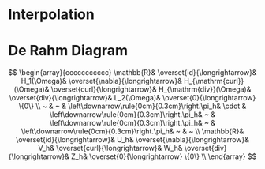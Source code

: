 Interpolation
=============

# De Rahm Diagram

$$
    \begin{array}{ccccccccccc}
      \mathbb{R}& 
      \overset{id}{\longrightarrow}&
      H_1(\Omega)&
      \overset{\nabla}{\longrightarrow}&
      H_{\mathrm{curl}}(\Omega)&
      \overset{curl}{\longrightarrow}&
      H_{\mathrm{div}}(\Omega)&
      \overset{div}{\longrightarrow}&
      L_2(\Omega)&
      \overset{0}{\longrightarrow} \{0\} \\
      ~ &
      ~ & 
      \left\downarrow\rule{0cm}{0.3cm}\right.\pi_h&
      \cdot & 
      \left\downarrow\rule{0cm}{0.3cm}\right.\pi_h&
      ~ &
      \left\downarrow\rule{0cm}{0.3cm}\right.\pi_h&
      ~ &
      \left\downarrow\rule{0cm}{0.3cm}\right.\pi_h&
      ~ &
      ~ \\
      \mathbb{R}& 
      \overset{id}{\longrightarrow}&
      U_h&
      \overset{\nabla}{\longrightarrow}&
      V_h&
      \overset{curl}{\longrightarrow}&
      W_h&
      \overset{div}{\longrightarrow}&
      Z_h&
      \overset{0}{\longrightarrow} \{0\} \\
    \end{array}
    $$